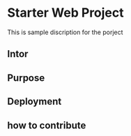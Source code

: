 # Starter Web Project

This is sample discription for the porject

## Intor

## Purpose

## Deployment

## how to contribute